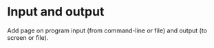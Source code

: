 # Input and output

Add page on program input (from command-line or file) and output (to screen or file).
